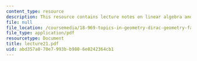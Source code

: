 ```yaml
---
content_type: resource
description: This resource contains lecture notes on linear algebra and T-duality.
file: null
file_location: /coursemedia/18-969-topics-in-geometry-dirac-geometry-fall-2006/abd357a070e7993bb9806e0242364cb1_lecture21.pdf
file_type: application/pdf
resourcetype: Document
title: lecture21.pdf
uid: abd357a0-70e7-993b-b980-6e0242364cb1
---
```

